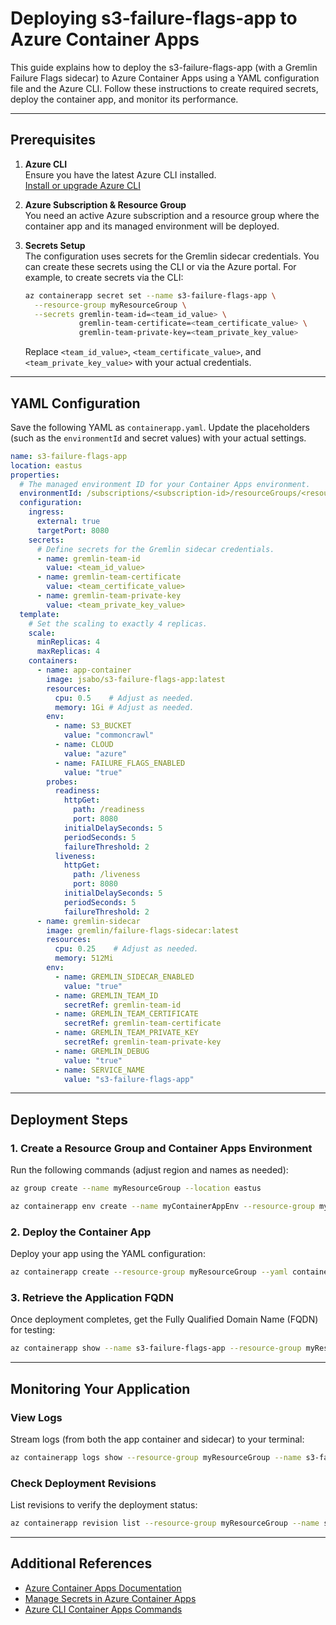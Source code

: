 # Deploying s3-failure-flags-app to Azure Container Apps

This guide explains how to deploy the s3-failure-flags-app (with a Gremlin Failure Flags sidecar) to Azure Container Apps using a YAML configuration file and the Azure CLI. Follow these instructions to create required secrets, deploy the container app, and monitor its performance.

---

## Prerequisites

1. **Azure CLI**  
   Ensure you have the latest Azure CLI installed.  
   [Install or upgrade Azure CLI](https://docs.microsoft.com/cli/azure/install-azure-cli)

2. **Azure Subscription & Resource Group**  
   You need an active Azure subscription and a resource group where the container app and its managed environment will be deployed.

3. **Secrets Setup**  
   The configuration uses secrets for the Gremlin sidecar credentials. You can create these secrets using the CLI or via the Azure portal. For example, to create secrets via the CLI:
   ```bash
   az containerapp secret set --name s3-failure-flags-app \
     --resource-group myResourceGroup \
     --secrets gremlin-team-id=<team_id_value> \
               gremlin-team-certificate=<team_certificate_value> \
               gremlin-team-private-key=<team_private_key_value>
   ```
   Replace `<team_id_value>`, `<team_certificate_value>`, and `<team_private_key_value>` with your actual credentials.

---

## YAML Configuration

Save the following YAML as `containerapp.yaml`. Update the placeholders (such as the `environmentId` and secret values) with your actual settings.

```yaml
name: s3-failure-flags-app
location: eastus
properties:
  # The managed environment ID for your Container Apps environment.
  environmentId: /subscriptions/<subscription-id>/resourceGroups/<resource-group>/providers/Microsoft.App/managedEnvironments/<env-name>
  configuration:
    ingress:
      external: true
      targetPort: 8080
    secrets:
      # Define secrets for the Gremlin sidecar credentials.
      - name: gremlin-team-id
        value: <team_id_value>
      - name: gremlin-team-certificate
        value: <team_certificate_value>
      - name: gremlin-team-private-key
        value: <team_private_key_value>
  template:
    # Set the scaling to exactly 4 replicas.
    scale:
      minReplicas: 4
      maxReplicas: 4
    containers:
      - name: app-container
        image: jsabo/s3-failure-flags-app:latest
        resources:
          cpu: 0.5    # Adjust as needed.
          memory: 1Gi # Adjust as needed.
        env:
          - name: S3_BUCKET
            value: "commoncrawl"
          - name: CLOUD
            value: "azure"
          - name: FAILURE_FLAGS_ENABLED
            value: "true"
        probes:
          readiness:
            httpGet:
              path: /readiness
              port: 8080
            initialDelaySeconds: 5
            periodSeconds: 5
            failureThreshold: 2
          liveness:
            httpGet:
              path: /liveness
              port: 8080
            initialDelaySeconds: 5
            periodSeconds: 5
            failureThreshold: 2
      - name: gremlin-sidecar
        image: gremlin/failure-flags-sidecar:latest
        resources:
          cpu: 0.25    # Adjust as needed.
          memory: 512Mi
        env:
          - name: GREMLIN_SIDECAR_ENABLED
            value: "true"
          - name: GREMLIN_TEAM_ID
            secretRef: gremlin-team-id
          - name: GREMLIN_TEAM_CERTIFICATE
            secretRef: gremlin-team-certificate
          - name: GREMLIN_TEAM_PRIVATE_KEY
            secretRef: gremlin-team-private-key
          - name: GREMLIN_DEBUG
            value: "true"
          - name: SERVICE_NAME
            value: "s3-failure-flags-app"
```

---

## Deployment Steps

### 1. Create a Resource Group and Container Apps Environment

Run the following commands (adjust region and names as needed):

```bash
az group create --name myResourceGroup --location eastus

az containerapp env create --name myContainerAppEnv --resource-group myResourceGroup --location eastus
```

### 2. Deploy the Container App

Deploy your app using the YAML configuration:

```bash
az containerapp create --resource-group myResourceGroup --yaml containerapp.yaml
```

### 3. Retrieve the Application FQDN

Once deployment completes, get the Fully Qualified Domain Name (FQDN) for testing:

```bash
az containerapp show --name s3-failure-flags-app --resource-group myResourceGroup --query properties.configuration.ingress.fqdn --output tsv
```

---

## Monitoring Your Application

### View Logs

Stream logs (from both the app container and sidecar) to your terminal:

```bash
az containerapp logs show --resource-group myResourceGroup --name s3-failure-flags-app --follow
```

### Check Deployment Revisions

List revisions to verify the deployment status:

```bash
az containerapp revision list --resource-group myResourceGroup --name s3-failure-flags-app --output table
```

---

## Additional References

- [Azure Container Apps Documentation](https://learn.microsoft.com/azure/container-apps)
- [Manage Secrets in Azure Container Apps](https://learn.microsoft.com/azure/container-apps/secret-management)
- [Azure CLI Container Apps Commands](https://learn.microsoft.com/cli/azure/containerapp)
